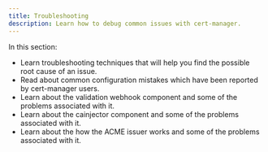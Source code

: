 ```yaml
---
title: Troubleshooting
description: Learn how to debug common issues with cert-manager.
---
```


In this section:

 * Learn troubleshooting techniques that will help you find the possible root cause of an issue.
 * Read about common configuration mistakes which have been reported by cert-manager users.
 * Learn about the validation webhook component and some of the problems associated with it.
 * Learn about the cainjector component and some of the problems associated with it.
 * Learn about the how the ACME issuer works and some of the problems associated with it.
